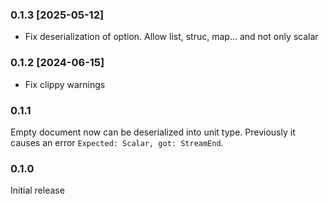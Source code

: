 ### 0.1.3 [2025-05-12]

- Fix deserialization of option. Allow list, struc, map... and not only scalar

### 0.1.2 [2024-06-15]

- Fix clippy warnings

### 0.1.1

Empty document now can be deserialized into unit type.
Previously it causes an error `Expected: Scalar, got: StreamEnd`.


### 0.1.0

Initial release
